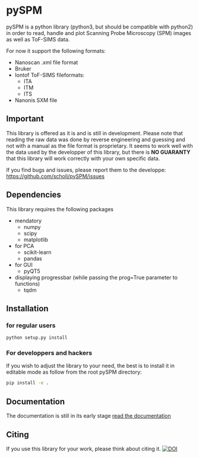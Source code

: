 # pySPM
pySPM is a python library (python3, but should be compatible with python2) in order to read, handle and plot Scanning Probe Microscopy (SPM) images as well as ToF-SIMS data.

For now it support the following formats:
* Nanoscan .xml file format
* Bruker
* Iontof ToF-SIMS fileformats:
	* ITA
	* ITM
	* ITS
* Nanonis SXM file

## Important
This library is offered as it is and is still in development. Please note that reading the raw data was done by reverse engineering and guessing and not with a manual as the file format is proprietary. It seems to work well with the data used by the developper of this library, but there is **NO GUARANTY** that this library will work correctly with your own specific data.

If you find bugs and issues, please report them to the developpe: https://github.com/scholi/pySPM/issues

## Dependencies
This library requires the following packages
* mendatory
    * numpy
    * scipy
    * matplotlib
* for PCA
    * scikit-learn
    * pandas
* for GUI
    * pyQT5
* displaying progressbar (while passing the prog=True parameter to functions)
    * tqdm
    
## Installation
### for regular users
```bash
python setup.py install
```

### For developpers and hackers
If you wish to adjust the library to your need, the best is to install it in editable mode as follow from the root pySPM directory:
```bash
pip install -e .
```

## Documentation
The documentation is still in its early stage
[read the documentation](../master/doc/pySPM%20Documentation.ipynb)

## Citing
If you use this library for your work, please think about citing it.
[![DOI](https://zenodo.org/badge/64209401.svg)](https://zenodo.org/badge/latestdoi/64209401)
